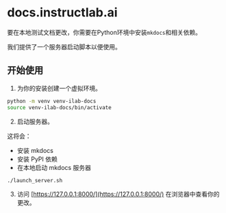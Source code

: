 # docs.instructlab.ai

要在本地测试文档更改，你需要在Python环境中安装`mkdocs`和相关依赖。

我们提供了一个服务器启动脚本以便使用。

## 开始使用

1. 为你的安装创建一个虚拟环境。

```bash
python -m venv venv-ilab-docs
source venv-ilab-docs/bin/activate
```

2. 启动服务器。

这将会：
* 安装 mkdocs
* 安装 PyPI 依赖
* 在本地启动 mkdocs 服务器

```bash
./launch_server.sh
```

3. 访问 [https://127.0.0.1:8000/](https://127.0.0.1:8000/) 在浏览器中查看你的更改。
